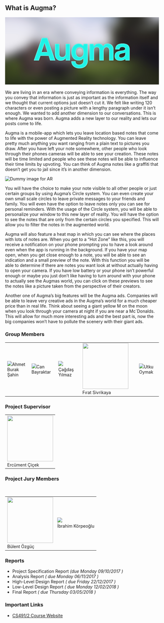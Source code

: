 ## What is Augma?

<p align="center">
<img src="https://github.com/DjCedrics/Augma/blob/master/augma_logo_with_background.png?raw=true">
</p>

We are living in an era where conveying information is everything. The way you convey that information is just as important as the information itself and we thought that current options just doesn’t cut it. We felt like writing 120 characters or even posting a picture with a lengthy paragraph under it isn’t enough. We wanted to add another dimension to our conversations. This is where Augma was born. Augma adds a new layer to our reality and lets our posts come to life.

Augma is a mobile-app which lets you leave location based notes that come to life with the power of Augmented Reality technology. You can leave pretty much anything you want ranging from a plain text to pictures you draw. After you have left your note somewhere, other people who look through their phones cameras will be able to see your creation. These notes will be time limited and people who see these notes will be able to influence their time limits by upvoting. You can think of Augma notes like a graffiti that doesn’t get you to jail since it’s in another dimension.

![Dummy image for AR](https://content-static.upwork.com/blog/uploads/sites/3/2017/07/02172715/5-Tips-On-How-to-Use-Augmented-Reality-App-For-Your-Business-feature-940x400.jpg)

You will have the choice to make your note visible to all other people or just certain groups by using Augma’s Circle system. You can even create your own small scale circles to leave private messages to your friends and family. You will even have the option to leave notes only you can see for personal reminders. With the usage of the Circle system, you will be able to personalize your window to this new layer of reality. You will have the option to see the notes that are only from the certain circles you specified. This will allow you to filter the notes in the augmented world.

Augma will also feature a heat map in which you can see where the places with lots of notes are. When you get to a “Hot Zone” like this, you will receive a notification on your phone prompting you to have a look around even when the app is running in the background. If you have your map open, when you get close enough to a note, you will be able to see an indication and a small preview of the note. With this function you will be able to determine if there are notes you want look at without actually having to open your camera. If you have low battery or your phone isn’t powerful enough or maybe you just don’t like having to turn around with your phone to actually see the Augmas world, you can click on these previews to see the notes like a picture taken from the perspective of their creators.

Another one of Augma’s big features will be the Augma ads. Companies will be able to leave very creative ads in the Augma’s world for a much cheaper price than in real life. Think about seeing a giant yellow M on the moon when you look through your camera at night if you are near a Mc`Donalds. This will allow for much more interesting ads and the best part is, now the big companies won’t have to pollute the scenery with their giant ads.


### Group Members

<p align="center">
<table>
  <tr>
    <td><img src="https://cdn.discordapp.com/attachments/352515372064178187/366923280294084610/foto.png">Ahmet Burak Şahin</td>
    <td><img src="https://scontent-vie1-1.cdninstagram.com/t51.2885-19/s150x150/12446289_702000043235864_427997736_a.jpg">Can Bayraktar</td>
    <td><img src="https://scontent-vie1-1.cdninstagram.com/t51.2885-19/s150x150/22158761_522895594714680_493460668222013440_n.jpg">Çağdaş Yılmaz</td>
    <td><img width="150" height="150" src="https://media.licdn.com/mpr/mpr/shrinknp_400_400/AAEAAQAAAAAAAA2TAAAAJGJkMmM3MTIzLTA0OWQtNGM5Mi04Y2ZhLWVjMjA2M2U3MDZmMg.jpg">Fırat Sivrikaya</td>
    <td><img src="https://cdn.pbrd.co/images/GO80QFe.png">Utku Oymak</td>
  </tr>
</table>
</p>

### Project Supervisor
<p align="center">
<table>
  <tr>
  <td><img width="150" height="150" src="https://pbs.twimg.com/profile_images/696675639064203264/poRcaoFM_400x400.jpg"><br>
  Ercüment Çiçek</td>
  </tr>
</table>
</p>

### Project Jury Members
<p align="center">
<table>
  <tr>
  <td><img width="150" height="150" src="https://cdn.pbrd.co/images/GNZwGSD.jpg"><br>Bülent Özgüç</td>
  <td><img width="150" height"150" src="http://www.cs.bilkent.edu.tr/~korpe/homepage/korpe.jpg"><br>İbrahim Körpeoğlu</td>
  </tr>
</table>
</p>

### Reports

* Project Specification Report *(due Monday 09/10/2017 )*
* Analysis Report *( due Monday 06/11/2017 )*
* High-Level Design Report *( due Friday 22/12/2017 )*
* Low-Level Design Report *( due Monday 12/02/2018 )*
* Final Report *( due Thursday 03/05/2018 )*

### Important Links

* [CS491/2 Course Website](http://www.cs.bilkent.edu.tr/CS491-2/current/) 
